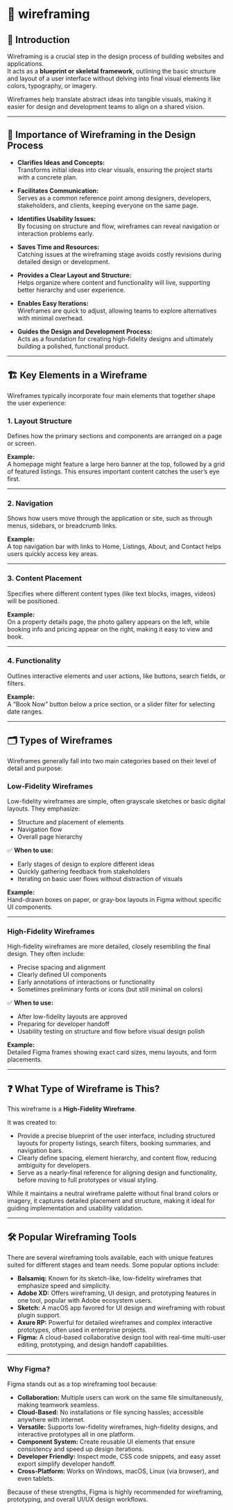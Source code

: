 # 📂 wireframing

## 📖 Introduction

Wireframing is a crucial step in the design process of building websites and applications.  
It acts as a **blueprint or skeletal framework**, outlining the basic structure and layout of a user interface without delving into final visual elements like colors, typography, or imagery.

Wireframes help translate abstract ideas into tangible visuals, making it easier for design and development teams to align on a shared vision.

---

## 🚀 Importance of Wireframing in the Design Process

- **Clarifies Ideas and Concepts:**  
  Transforms initial ideas into clear visuals, ensuring the project starts with a concrete plan.

- **Facilitates Communication:**  
  Serves as a common reference point among designers, developers, stakeholders, and clients, keeping everyone on the same page.

- **Identifies Usability Issues:**  
  By focusing on structure and flow, wireframes can reveal navigation or interaction problems early.

- **Saves Time and Resources:**  
  Catching issues at the wireframing stage avoids costly revisions during detailed design or development.

- **Provides a Clear Layout and Structure:**  
  Helps organize where content and functionality will live, supporting better hierarchy and user experience.

- **Enables Easy Iterations:**  
  Wireframes are quick to adjust, allowing teams to explore alternatives with minimal overhead.

- **Guides the Design and Development Process:**  
  Acts as a foundation for creating high-fidelity designs and ultimately building a polished, functional product.

---

## 🏗 Key Elements in a Wireframe

Wireframes typically incorporate four main elements that together shape the user experience:

### 1. Layout Structure
Defines how the primary sections and components are arranged on a page or screen.

**Example:**  
A homepage might feature a large hero banner at the top, followed by a grid of featured listings. This ensures important content catches the user’s eye first.

---

### 2. Navigation
Shows how users move through the application or site, such as through menus, sidebars, or breadcrumb links.

**Example:**  
A top navigation bar with links to Home, Listings, About, and Contact helps users quickly access key areas.

---

### 3. Content Placement
Specifies where different content types (like text blocks, images, videos) will be positioned.

**Example:**  
On a property details page, the photo gallery appears on the left, while booking info and pricing appear on the right, making it easy to view and book.

---

### 4. Functionality
Outlines interactive elements and user actions, like buttons, search fields, or filters.

**Example:**  
A “Book Now” button below a price section, or a slider filter for selecting date ranges.

---

## 🗂 Types of Wireframes

Wireframes generally fall into two main categories based on their level of detail and purpose:

### Low-Fidelity Wireframes
Low-fidelity wireframes are simple, often grayscale sketches or basic digital layouts. They emphasize:

- Structure and placement of elements
- Navigation flow
- Overall page hierarchy

✅ **When to use:**  
- Early stages of design to explore different ideas
- Quickly gathering feedback from stakeholders
- Iterating on basic user flows without distraction of visuals

**Example:**  
Hand-drawn boxes on paper, or gray-box layouts in Figma without specific UI components.

---

### High-Fidelity Wireframes
High-fidelity wireframes are more detailed, closely resembling the final design. They often include:

- Precise spacing and alignment
- Clearly defined UI components
- Early annotations of interactions or functionality
- Sometimes preliminary fonts or icons (but still minimal on colors)

✅ **When to use:**  
- After low-fidelity layouts are approved
- Preparing for developer handoff
- Usability testing on structure and flow before visual design polish

**Example:**  
Detailed Figma frames showing exact card sizes, menu layouts, and form placements.

---

## ❓ What Type of Wireframe is This?

This wireframe is a **High-Fidelity Wireframe**.

It was created to:

- Provide a precise blueprint of the user interface, including structured layouts for property listings, search filters, booking summaries, and navigation bars.
- Clearly define spacing, element hierarchy, and content flow, reducing ambiguity for developers.
- Serve as a nearly-final reference for aligning design and functionality, before moving to full prototypes or visual styling.

While it maintains a neutral wireframe palette without final brand colors or imagery, it captures detailed placement and structure, making it ideal for guiding implementation and usability validation.

---

## 🛠 Popular Wireframing Tools

There are several wireframing tools available, each with unique features suited for different stages and team needs. Some popular options include:

- **Balsamiq:** Known for its sketch-like, low-fidelity wireframes that emphasize speed and simplicity.
- **Adobe XD:** Offers wireframing, UI design, and prototyping features in one tool, popular with Adobe ecosystem users.
- **Sketch:** A macOS app favored for UI design and wireframing with robust plugin support.
- **Axure RP:** Powerful for detailed wireframes and complex interactive prototypes, often used in enterprise projects.
- **Figma:** A cloud-based collaborative design tool with real-time multi-user editing, prototyping, and design handoff capabilities.

---

### Why Figma?

Figma stands out as a top wireframing tool because:

- **Collaboration:** Multiple users can work on the same file simultaneously, making teamwork seamless.
- **Cloud-Based:** No installations or file syncing hassles; accessible anywhere with internet.
- **Versatile:** Supports low-fidelity wireframes, high-fidelity designs, and interactive prototypes all in one platform.
- **Component System:** Create reusable UI elements that ensure consistency and speed up design iterations.
- **Developer Friendly:** Inspect mode, CSS code snippets, and easy asset export simplify developer handoff.
- **Cross-Platform:** Works on Windows, macOS, Linux (via browser), and even tablets.

Because of these strengths, Figma is highly recommended for wireframing, prototyping, and overall UI/UX design workflows.
